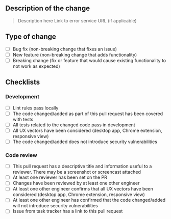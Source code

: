 ## Description of the change

> Description here
> Link to error service URL (if applicable)

## Type of change

- [ ] Bug fix (non-breaking change that fixes an issue)
- [ ] New feature (non-breaking change that adds functionality)
- [ ] Breaking change (fix or feature that would cause existing functionality to not work as expected)

## Checklists

### Development

- [ ] Lint rules pass locally
- [ ] The code changed/added as part of this pull request has been covered with tests
- [ ] All tests related to the changed code pass in development
- [ ] All UX vectors have been considered (desktop app, Chrome extension, responsive view)
- [ ] The code changed/added does not introduce security vulnerabilities

### Code review

- [ ] This pull request has a descriptive title and information useful to a reviewer. There may be a screenshot or screencast attached
- [ ] At least one reviewer has been set on the PR
- [ ] Changes have been reviewed by at least one other engineer
- [ ] At least one other engineer confirms that all UX vectors have been considered (desktop app, Chrome extension, responsive view)
- [ ] At least one other engineer has confirmed that the code changed/added will not introduce security vulnerabilities
- [ ] Issue from task tracker has a link to this pull request
